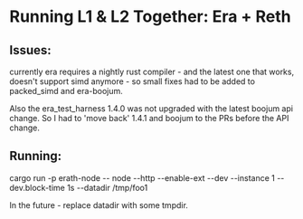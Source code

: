 # Running L1 & L2 Together: Era + Reth


## Issues:
currently era requires a nightly rust compiler - and the latest one that works, doesn't support simd anymore - so small fixes had to be added to packed_simd and era-boojum.


Also the era_test_harness 1.4.0 was not upgraded with the latest boojum api change. So I had to 'move back' 1.4.1 and boojum to the PRs before the API change.




## Running:


cargo run -p erath-node -- node --http --enable-ext --dev --instance 1 --dev.block-time 1s --datadir /tmp/foo1


In the future - replace datadir with some tmpdir.

